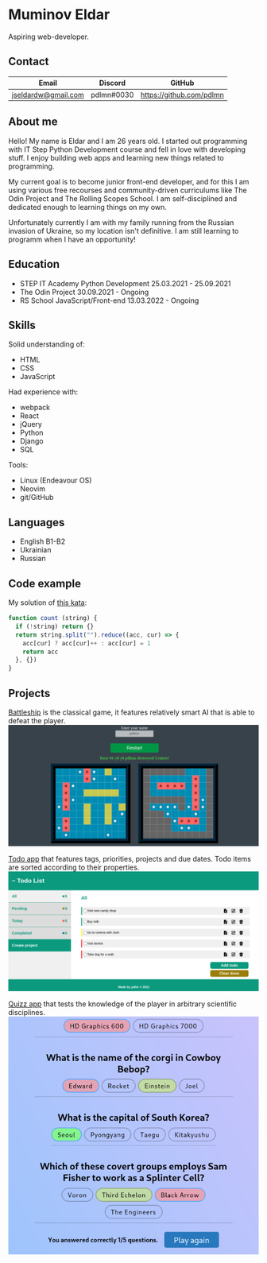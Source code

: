 # Muminov Eldar
Aspiring web-developer. 

## Contact

| Email | Discord | GitHub |
| --- | --- | --- |
| jseldardw@gmail.com | pdlmn#0030 | https://github.com/pdlmn |

## About me
Hello! My name is Eldar and I am 26 years old. I started out programming with IT Step Python Development course and fell in love with developing stuff. I enjoy building web apps and learning new things related to programming.

My current goal is to become junior front-end developer, and for this I am using various free recourses and community-driven curriculums like The Odin Project and The Rolling Scopes School. I am self-disciplined and dedicated enough to learning things on my own.

Unfortunately currently I am with my family running from the Russian invasion of Ukraine, so my location isn't definitive. I am still learning to programm when I have an opportunity!

## Education
- STEP IT Academy Python Development 25.03.2021 - 25.09.2021
- The Odin Project 30.09.2021 - Ongoing
- RS School JavaScript/Front-end 13.03.2022 - Ongoing

## Skills
Solid understanding of:
- HTML
- CSS
- JavaScript

Had experience with:
- webpack
- React
- jQuery
- Python
- Django
- SQL

Tools:
- Linux (Endeavour OS)
- Neovim
- git/GitHub

## Languages
- English B1-B2
- Ukrainian
- Russian

## Code example
My solution of [this kata](https://www.codewars.com/kata/52efefcbcdf57161d4000091):
```javascript
function count (string) {  
  if (!string) return {}
  return string.split("").reduce((acc, cur) => {
    acc[cur] ? acc[cur]++ : acc[cur] = 1
    return acc
  }, {})
}
```

## Projects
[Battleship](https://github.com/pdlmn/battleship) is the classical game, it features relatively smart AI that is able to defeat the player.
![](./battleship.png)

[Todo app](https://pdlmn.github.io/todo-list/) that features tags, priorities, projects and due dates. Todo items are sorted according to their properties. 
![](./todo.png)

[Quizz app](https://pdlmn.github.io/quizzimo/) that tests the knowledge of the player in arbitrary scientific disciplines.
![](./quizz.png)
